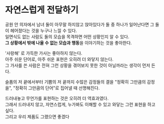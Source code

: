 # 자연스럽게 전달하기

공원 안 의자에서 남녀 둘이 아무말 하지않고 앉아있다가 둘 중 하나가 일어난다면 그 둘이 헤어졌다는 것을 누구나 느낄 수 있다.  
일면식도 없는 사람도 둘의 모습을 목격하면 어떤 상황인지 알 수 있다.  
**그 상황에서 밖에 나올 수 없는 모습과 행동**을 이야기하는 것을 좋아한다.  

'사랑해' 로 가득한 가사는 좋아하지 않는다.  
아주 쉬운 단어로, 아주 쉬운 표현은 오히려 더 와닿지 않는다.  
그 가사를 쓴 사람은 전혀 그런 상황을 겪어보지 못한 것이 아닐까라는 생각이 먼저 든다.  
  
슬픔의 저 끝에서부터 기쁨의 저 끝까지 수많은 감정들의 결을 "정확히 그만큼의 감정을", "정확히 그만큼의 단어"로 집어낼 때 선명해진다.  
  
드러내놓고 무언가를 표현하는 것은 오히려 더 역효과였다.  
그래서 드러내지 않고, 자연스럽게, 누가봐도 이해할 수 있고 와닿는 그런 표현을 하고 싶다.  
그리고 우리 제품도 그랬으면 좋겠다